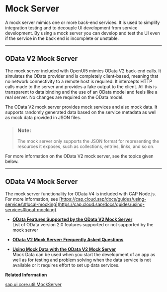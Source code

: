 <!-- loio69d3cbd4150c4ffb884e788f7f60fd93 -->

# Mock Server

A mock server mimics one or more back-end services. It is used to simplify integration testing and to decouple UI development from service development. By using a mock server you can develop and test the UI even if the service in the back end is incomplete or unstable.

***

<a name="loio69d3cbd4150c4ffb884e788f7f60fd93__section_od2_mock_server"/>

## OData V2 Mock Server

The mock server included with OpenUI5 mimics OData V2 back-end calls. It simulates the OData provider and is completely client-based, meaning that no network connectivity to a remote host is required. It intercepts HTTP calls made to the server and provides a fake output to the client. All this is transparent to data binding and the use of an OData model and feels like a real server. No changes are required on the OData model.

The OData V2 mock server provides mock services and also mock data. It supports randomly generated data based on the service metadata as well as mock data provided in JSON files.

> ### Note:  
> The mock server only supports the JSON format for representing the resources it exposes, such as collections, entries, links, and so on.

For more information on the OData V2 mock server, see the topics given below.

***

<a name="loio69d3cbd4150c4ffb884e788f7f60fd93__section_od4_mock_server"/>

## OData V4 Mock Server

The mock server functionality for OData V4 is included with CAP Node.js. For more information, see [https://cap.cloud.sap/docs/guides/using-services\#local-mocking](https://cap.cloud.sap/docs/guides/using-services#local-mocking).

-   **[OData Features Supported by the OData V2 Mock Server](odata-features-supported-by-the-odata-v2-mock-server-3459c37.md "List of OData version 2.0 features supported or not supported by the mock server")**  
List of OData version 2.0 features supported or not supported by the mock server
-   **[OData V2 Mock Server: Frequently Asked Questions](odata-v2-mock-server-frequently-asked-questions-c9a91dd.md "")**  

-   **[Using Mock Data with the OData V2 Mock Server](using-mock-data-with-the-odata-v2-mock-server-a428d41.md "Mock Data can be used when you start the development of an app as well as for testing and problem solving when the data service is not
		available or it requires effort to set up data services.")**  
Mock Data can be used when you start the development of an app as well as for testing and problem solving when the data service is not available or it requires effort to set up data services.

**Related Information**  


[sap.ui.core.util.MockServer](https://ui5.sap.com/#/api/sap.ui.core.util.MockServer)


